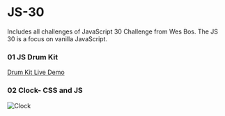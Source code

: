 # JS-30
Includes all challenges of JavaScript 30 Challenge from Wes Bos. The JS 30 is a focus on vanilla JavaScript.

### 01 JS Drum Kit 
[Drum Kit Live Demo](https://js-drumkit-aa.surge.sh/)

### 02 Clock- CSS and JS
![Clock](https://user-images.githubusercontent.com/25330153/30778458-fb5a131c-a09b-11e7-8d6d-244e9627c18b.gif)


